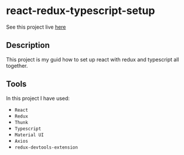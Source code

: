 # react-redux-typescript-setup

See this project live [here](https://react-redux-typescript-setup.netlify.app)

## Description

This project is my guid how to set up react with redux and typescript all together.

## Tools

In this project I have used:

- `React`
- `Redux`
- `Thunk`
- `Typescript`
- `Material UI`
- `Axios`
- `redux-devtools-extension`
